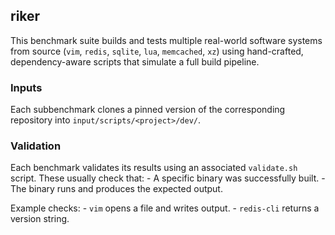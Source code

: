 ## riker

This benchmark suite builds and tests multiple real-world software systems from source (`vim`, `redis`, `sqlite`, `lua`, `memcached`, `xz`) using hand-crafted, dependency-aware scripts that simulate a full build pipeline.

### Inputs

Each subbenchmark clones a pinned version of the corresponding repository into `input/scripts/<project>/dev/`.

### Validation

Each benchmark validates its results using an associated `validate.sh` script. These usually check that:
	- A specific binary was successfully built.
	- The binary runs and produces the expected output.

Example checks:
	- `vim` opens a file and writes output.
	- `redis-cli` returns a version string.
